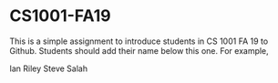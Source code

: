 # CS1001-FA19
This is a simple assignment to introduce students in CS 1001 FA 19 to Github.
Students should add their name below this one. For example,

Ian Riley
Steve Salah
